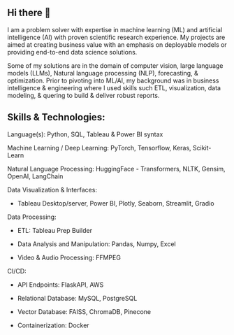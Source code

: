 ## Hi there 👋

I am a problem solver with expertise in machine learning (ML) and artificial intelligence (AI) with proven scientific research experience. My projects are aimed at creating business value with an emphasis on deployable models or providing end-to-end data science solutions. 

Some of my solutions are in the domain of computer vision, large language models (LLMs), Natural language processing (NLP), forecasting, & optimization. Prior to pivoting into ML/AI, my background was in business intelligence & engineering where I used skills such ETL, visualization, data modeling, & quering to build & deliver robust reports. 

## Skills & Technologies:

Language(s): Python, SQL, Tableau & Power BI syntax

Machine Learning / Deep Learning: PyTorch, Tensorflow, Keras, Scikit-Learn

Natural Language Processing: HuggingFace - Transformers, NLTK, Gensim, OpenAI, LangChain

Data Visualization & Interfaces:
* Tableau Desktop/server, Power BI, Plotly, Seaborn, Streamlit, Gradio 

Data Processing:
* ETL: Tableau Prep Builder

* Data Analysis and Manipulation: Pandas, Numpy, Excel

* Video & Audio Processing: FFMPEG

CI/CD:
* API Endpoints: FlaskAPI, AWS

* Relational Database: MySQL, PostgreSQL

* Vector Database: FAISS, ChromaDB, Pinecone 

* Containerization: Docker
